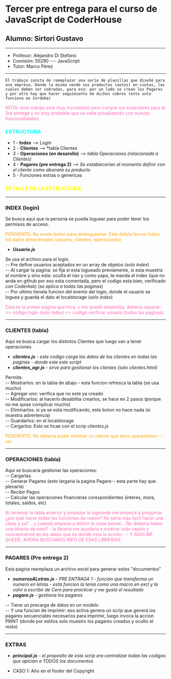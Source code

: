 # Tercer pre entrega para el curso de JavaScript de CoderHouse
## Alumno: Sirtori Gustavo

---

* Profesor: Alejandro Di Stefano
* Comisión: 55290 --- JavaScript
* Tutor: Marco Pérez

---
```ssh
El trabajo consta de reemplazar una serie de planillas que diseñé para una empresa. Donde la misma vende sus productos (autos) en cuotas, las cuales deben ser cobradas, para eso: por un lado se crean los Pagares y por otro hay que hacer seguimiento de dichos cobros (esto solo funciona en Cordoba)
```

<p style="color: hotpink"> NOTA: este trabajo esta muy incompleto pero cumple los estandarés para la 3ra entrega y es muy probable que se valla actualizando con nuevas funcionalidades

### <p style="color: cyan"> ESTRUCTURA

- 1 - **Index** --> *Login*
- 2 - **Clientes** --> *tabla Clientes
- 3 - **Operaciones (en desarollo)** --> *tabla Operaciones (relacionada a Clientes)*
- 4 - **Pagares (pre entrega 2)** --> *Se establecerian al momento definir con el cliente como abonara su producto*
- 5 - Funciones extras o genericas

### <p style="color: yellow"> DETALLE DE LA ESTRUCTURA

---

### INDEX (login)
Se busca aqui que la persona se pueda loguear para poder tener los permisos de acceso.

<p style="color: orange">PENDIENTE: No existe boton para desloguearse. Este debria borrar todos los datos almacenados (usuario, clientes, operaciones)

* ***Usuario.js***

Se usa el archivo para el login.<br>
-- Pre define usuarios aceptados en un array de objetos (_solo index_)<br>
-- Al cargar la pagina: se fija si esta logueado previamente, si esta muestra el nombre y sino esta: oculta el nav y como yapa, te manda al index (que no anda en github por eso esta comentada, pero el codigo esta bien, verificado con CoderAsk) (_se aplica a todas las paginas_)<br>
-- Por ultimo tienela funcion del evento del login, donde el usuario se loguea y guarda el dato el localstorage (_solo index_)

<p style="color: hotpink"> Esta es la primer pagina que hice, y me quedó desprolija, debería separar: <> codigo login (solo index) <> codigo verificar usuario (todas las paginas)

---

### CLIENTES (tabla)

Aqui se busca cargar los distintos Clientes que luego van a tener operaciones

* ***clientes.js*** - *este codigo carga los datos de los clientes en todas las paginas - donde este este script*<br>
* ***clientes_agr.js*** - *sirve para gestionar los clientes (solo clientes.html)*

Permite:<br>
-- Mostrarlos: en la tabla de abajo - esta funcion refresca la tabla (se usa mucho)<br>
-- Agregar uno: verifica que no este ya creado<br>
-- Modificarlos: al hacerlo desabilita crearlos, se hace en 2 pasos (porque no me quise complicar mucho)<br>
-- Eliminarlos: si ya se esta modificando, este boton no hace nada (si muestra advertencia)<br>
-- Guardarlos: en el localstorage<br>
-- Cargarlos: Esto se hcae con el scrip *clientes.js*

<p style="color: orange">PENDIENTE: No deberia poder eliminar un cliente que tiene operaciones -- ver

---

### OPERACIONES (tabla)

Aqui se buscaria gestionar las operaciones:<br>
-- Cargarlas<br>
-- Generar Pagares (esto largaria la pagina Pagare-- esta parte hay que plenarla)<br>
-- Recibir Pagos<br>
-- Calcular las operaciones financieras corespondientes (interes, mora, totales, saldos, etc)

<p style="color: hotpink"> Al terminar la tabla anterior y empezar la siguiente me empecé a preguntar ¿por qué hacer todas las funciones de nuevo? No seria mas facil hacer una clase y ya? .. y cuando empeze a definir la clase pensé... No deberia haber una libreria de esto? - la libreria me ayudaria a mostrar todo rapido y concentrarme en los datos que es donde esta la acción. -- Y AQUI ME QUEDÉ, AHORA BUSCANDO INFO DE ESAS LIBRERIAS

---

### PAGARES (Pre entrega 2)

Esta pagina reemplaza un archivo excel para generar estos "documentos"

* ***numerosALetras.js*** - *PRE ENTRAGA 1 - función que transforma un numero en letras - esta funcion la tenia como una macro en excl y la volvi a escribir de Cero para practicar y me gustó el resultado*<br>
* ***pagare.js*** - *gestiona los pagares*

-- Tiene un precarga de datos en un modelo<br>
-- Y una funcion de imprimir: eso activa genera un scrip que generá los pagares secuenciales necesarios para imprimir, luego invoca la accion PRINT (donde por estilos solo muestro los pagares creados y oculto el resto)

---

### EXTRAS

* ***principal.js*** - *el proposito de este scrip era centralizar todas las codigos que aplcian a TODOS los documentos*

* CASO 1: Año en el footer del Copyright